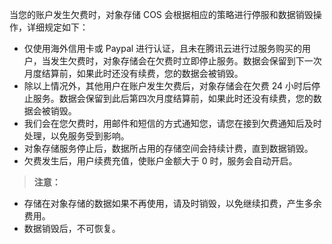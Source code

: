 当您的账户发生欠费时，对象存储 COS 会根据相应的策略进行停服和数据销毁操作，详细规定如下：
- 仅使用海外信用卡或 Paypal 进行认证，且未在腾讯云进行过服务购买的用户，当发生欠费时，对象存储会在欠费时立即停止服务。数据会保留到下一次月度结算前，如果此时还没有续费，您的数据会被销毁。
- 除以上情况外，其他用户在账户发生欠费后，对象存储会在欠费 24 小时后停止服务。数据会保留到此后第四次月度结算前，如果此时还没有续费，您的数据会被销毁。
- 我们会在您欠费时，用邮件和短信的方式通知您，请您在接到欠费通知后及时处理，以免服务受到影响。
- 对象存储服务停止后，数据所占用的存储空间会持续计费，直到数据销毁。
- 欠费发生后，用户续费充值，使账户金额大于 0 时，服务会自动开启。

> **注意：**
- 存储在对象存储的数据如果不再使用，请及时销毁，以免继续扣费，产生多余费用。
- 数据销毁后，不可恢复。
